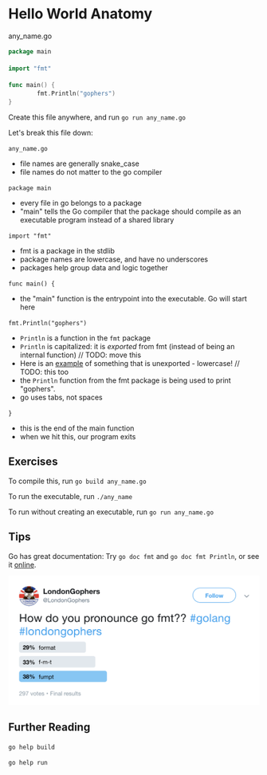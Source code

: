 # Hello World Anatomy

any_name.go
```go
package main

import "fmt"

func main() {
        fmt.Println("gophers")
}
```

Create this file anywhere, and run `go run any_name.go`

Let's break this file down:

`any_name.go`
  - file names are generally snake_case
  - file names do not matter to the go compiler

`package main`
  - every file in go belongs to a package
  - "main" tells the Go compiler that the package should compile as an executable program instead of a shared library

`import "fmt"`
  - fmt is a package in the stdlib
  - package names are lowercase, and have no underscores
  - packages help group data and logic together

`func main() {`
  - the "main" function is the entrypoint into the executable. Go will start here

`fmt.Println("gophers")`
  - `Println` is a function in the `fmt` package
  - `Println` is capitalized: it is _exported_ from fmt (instead of being an internal function) // TODO: move this
  - Here is an [example](https://github.com/golang/go/blob/master/src/fmt/print.go#L77) of something that is unexported - lowercase! // TODO: this too
  - the `Println` function from the fmt package is being used to print "gophers".
  - go uses tabs, not spaces

`}`
  - this is the end of the main function
  - when we hit this, our program exits

## Exercises

To compile this, run `go build any_name.go`

To run the executable, run `./any_name`

To run without creating an executable, run `go run any_name.go`


## Tips

Go has great documentation: Try `go doc fmt` and `go doc fmt Println`, or see it [online](https://golang.org/pkg/).

![Pronounciation](1.2-pronounciation.png)

## Further Reading

`go help build`

`go help run`